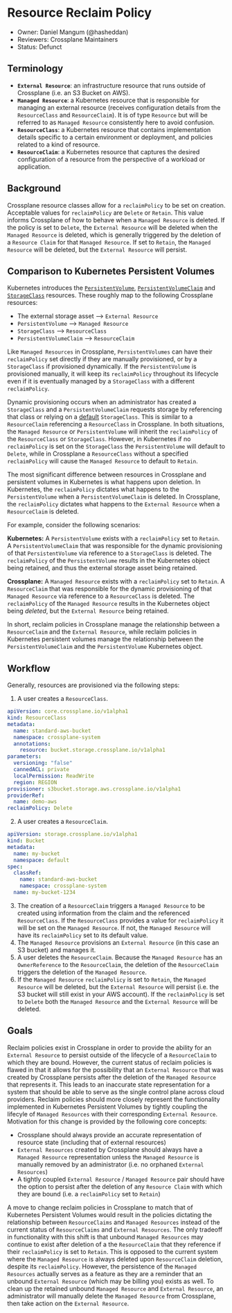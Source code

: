 # Resource Reclaim Policy
* Owner: Daniel Mangum (@hasheddan)
* Reviewers: Crossplane Maintainers
* Status: Defunct

## Terminology

* **`External Resource`**: an infrastructure resource that runs outside of Crossplane (i.e. an S3 Bucket on AWS).
* **`Managed Resource`**: a Kubernetes resource that is responsible for managing an external resource (receives configuration details from the `ResourceClass` and `ResourceClaim`). It is of type `Resource` but will be referred to as `Managed Resource` consistently here to avoid confusion.
* **`ResourceClass`**: a Kubernetes resource that contains implementation details specific to a certain environment or deployment, and policies related to a kind of resource.
* **`ResourceClaim`**: a Kubernetes resource that captures the desired configuration of a resource from the perspective of a workload or application.

## Background

Crossplane resource classes allow for a `reclaimPolicy` to be set on creation. Acceptable values for `reclaimPolicy` are `Delete` or `Retain`. This value informs Crossplane of how to behave when a `Managed Resource` is deleted. If the policy is set to `Delete`, the `External Resource` will be deleted when the `Managed Resource` is deleted, which is generally triggered by the deletion of a `Resource Claim` for that `Managed Resource`. If set to `Retain`, the `Managed Resource` will be deleted, but the `External Resource` will persist.

## Comparison to Kubernetes Persistent Volumes

Kubernetes introduces the [`PersistentVolume`](https://kubernetes.io/docs/concepts/storage/persistent-volumes/#persistent-volumes), [`PersistentVolumeClaim`](https://kubernetes.io/docs/concepts/storage/persistent-volumes/#persistentvolumeclaims) and [`StorageClass`](https://kubernetes.io/docs/concepts/storage/storage-classes/) resources. These roughly map to the following Crossplane resources:

* The external storage asset --> `External Resource`
* `PersistentVolume` --> `Managed Resource`
* `StorageClass` --> `ResourceClass`
* `PersistentVolumeClaim` --> `ResourceClaim`

Like `Managed Resources` in Crossplane, `PersistentVolumes` can have their `reclaimPolicy` set directly if they are manually provisioned, or by a `StorageClass` if provisioned dynamically. If the `PersistentVolume` is provisioned manually, it will keep its `reclaimPolicy` throughout its lifecycle even if it is eventually managed by a `StorageClass` with a different `reclaimPolicy`.

Dynamic provisioning occurs when an administrator has created a `StorageClass` and a `PersistentVolumeClaim` requests storage by referencing that class or relying on a [default](https://kubernetes.io/docs/concepts/storage/persistent-volumes/#class-1) `StorageClass`. This is similar to a `ResourceClaim` referencing a `ResourceClass` in Crossplane. In both situations, the `Managed Resource` or `PersistentVolume` will inherit the `reclaimPolicy` of the `ResourceClass` or `StorageClass`. However, in Kubernetes if no `reclaimPolicy` is set on the `StorageClass` the `PersistentVolume` will default to `Delete`, while in Crossplane a `ResourceClass` without a specified `reclaimPolicy` will cause the `Managed Resource` to default to `Retain`.

The most significant difference between resources in Crossplane and persistent volumes in Kubernetes is what happens upon deletion. In Kubernetes, the `reclaimPolicy` dictates what happens to the `PersistentVolume` when a `PersistentVolumeClaim` is deleted. In Crossplane, the `reclaimPolicy` dictates what happens to the `External Resource` when a `ResourceClaim` is deleted.

For example, consider the following scenarios:

**Kubernetes:** A `PersistentVolume` exists with a `reclaimPolicy` set to `Retain`. A `PersistentVolumeClaim` that was responsible for the dynamic provisioning of that `PersistentVolume` via reference to a `StorageClass` is deleted. The `reclaimPolicy` of the `PersistentVolume` results in the Kubernetes object being retained, and thus the external storage asset being retained.

**Crossplane:** A `Managed Resource` exists with a `reclaimPolicy` set to `Retain`. A `ResourceClaim` that was responsible for the dynamic provisioning of that `Managed Resource` via reference to a `ResourceClass` is deleted. The `reclaimPolicy` of the `Managed Resource` results in the Kubernetes object being *deleted*, but the `External Resource` being retained.

In short, reclaim policies in Crossplane manage the relationship between a `ResourceClaim` and the `External Resource`, while reclaim policies in Kubernetes persistent volumes manage the relationship between the `PersistentVolumeClaim` and the `PersistentVolume` Kubernetes object.

## Workflow

Generally, resources are provisioned via the following steps:

1. A user creates a `ResourceClass`.

```yaml
apiVersion: core.crossplane.io/v1alpha1
kind: ResourceClass
metadata:
  name: standard-aws-bucket
  namespace: crossplane-system
  annotations:
    resource: bucket.storage.crossplane.io/v1alpha1
parameters:
  versioning: "false"
  cannedACL: private
  localPermission: ReadWrite
  region: REGION
provisioner: s3bucket.storage.aws.crossplane.io/v1alpha1
providerRef:
  name: demo-aws
reclaimPolicy: Delete
```

2. A user creates a `ResourceClaim`.

```yaml
apiVersion: storage.crossplane.io/v1alpha1
kind: Bucket
metadata:
  name: my-bucket
  namespace: default
spec:
  classRef:
    name: standard-aws-bucket
    namespace: crossplane-system
  name: my-bucket-1234
```

3. The creation of a `ResourceClaim` triggers a `Managed Resource` to be created using information from the claim and the referenced `ResourceClass`. If the `ResourceClass` provides a value for `reclaimPolicy` it will be set on the `Managed Resource`. If not, the `Managed Resource` will have its `reclaimPolicy` set to its default value.
4. The `Managed Resource` provisions an `External Resource` (in this case an S3 bucket) and manages it.
5. A user deletes the `ResourceClaim`. Because the `Managed Resource` has an `OwnerReference` to the `ResourceClaim`, the deletion of the `ResourceClaim` triggers the deletion of the `Managed Resource`.
6. If the `Managed Resource` `reclaimPolicy` is set to `Retain`, the `Managed Resource` will be deleted, but the `External Resource` will persist (i.e. the S3 bucket will still exist in your AWS account). If the `reclaimPolicy` is set to `Delete` both the `Managed Resource` and the `External Resource` will be deleted.

## Goals

Reclaim policies exist in Crossplane in order to provide the ability for an `External Resource` to persist outside of the lifecycle of a `ResourceClaim` to which they are bound. However, the current status of reclaim policies is flawed in that it allows for the possibility that an `External Resource` that was created by Crossplane persists after the deletion of the `Managed Resource` that represents it. This leads to an inaccurate state representation for a system that should be able to serve as the single control plane across cloud providers. Reclaim policies should more closely represent the functionality implemented in Kubernetes Persistent Volumes by tightly coupling the lifecyle of `Managed Resources` with their corresponding `External Resource`. Motivation for this change is provided by the following core concepts:

* Crossplane should always provide an accurate representation of resource state (including that of external resources)
* `External Resources` created by Crossplane should always have a `Managed Resource` representation unless the `Managed Resource` is manually removed by an administrator (i.e. no orphaned `External Resources`)
* A tightly coupled `External Resource` / `Managed Resource` pair should have the option to persist after the deletion of any `Resource Claim` with which they are bound (i.e. a `reclaimPolicy` set to `Retain`)

A move to change reclaim policies in Crossplane to match that of Kubernetes Persistent Volumes would result in the policies dictating the relationship between `ResourceClaims` and `Managed Resources` instead of the current status of `ResourceClaims` and `External Resources`. The only tradeoff in functionality with this shift is that unbound `Managed Resources` may continue to exist after deletion of a the `ResourceClaim` that they reference if their `reclaimPolicy` is set to `Retain`. This is opposed to the current system where the `Managed Resource` is always deleted upon `ResourceClaim` deletion, despite its `reclaimPolicy`. However, the persistence of the `Managed Resources` actually serves as a feature as they are a reminder that an unbound `External Resource` (which may be billing you) exists as well. To clean up the retained unbound `Managed Resource` and `External Resource`, an administrator will manually delete the `Managed Resource` from Crossplane, then take action on the `External Resource`.